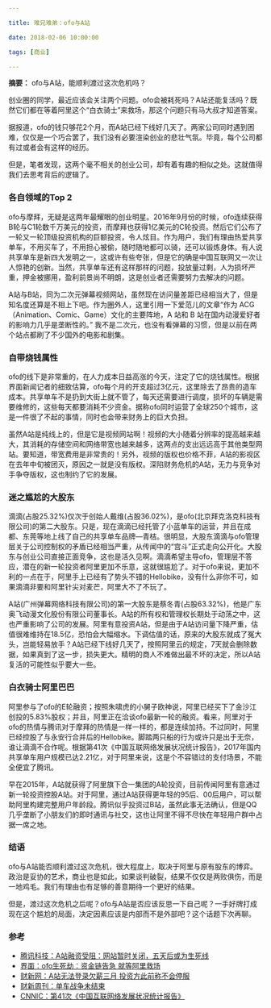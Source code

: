 ```yaml
---

title: 难兄难弟：ofo与A站

date: 2018-02-06 10:00:00

tags: [商业]

---
```


**摘要：** ofo与A站，能顺利渡过这次危机吗？ 

<!-- more -->


创业圈的同学，最近应该会关注两个问题。ofo会被耗死吗？A站还能复活吗？既然它们都在等着阿里这个“白衣骑士”来救场，那这个问题只有马大叔才知道答案。

据报道，ofo的钱只够花2个月，而A站已经下线好几天了。两家公司同时遇到困难，仅仅是一个巧合罢了，我们没有必要渲染创业的悲壮气氛。毕竟，每个公司都有过或者会有这样的经历。

但是，笔者发现，这两个毫不相关的创业公司，却有着有趣的相似之处。这就值得我们去思考背后的逻辑了。

### 各自领域的Top 2

ofo与摩拜，无疑是这两年最耀眼的创业明星。2016年9月份的时候，ofo连续获得B轮与C1轮数千万美元的投资，而摩拜也获得1亿美元的C轮投资。然后它们公布了一轮又一轮顶级投资机构的巨额投资，令人炫目。作为用户，我们有理由热爱共享单车，不用买车了，不用担心被偷，随时随地都可以骑，还可以锻炼身体。有人说共享单车是新四大发明之一，这或许有些夸张，但是它的确是中国互联网又一次让人惊艳的创新。当然，共享单车还有这样那样的问题，投放量过剩，人为损坏严重，押金被挪用，盈利前景尚不明朗，这是创业者还需要努力去解决的问题。

A站与B站，同为二次元弹幕视频网站，虽然现在访问量差距已经相当大了，但是知名度还算是不相上下吧。作为圈外人，这里引用一下爱范儿的文章“作为 ACG（Animation、Comic、Game）文化的主要阵地，A 站和 B 站在国内动漫爱好者的影响力几乎是垄断性的。” 我不是二次元，也没有看弹幕的习惯，但是以前在两个站点都刷了不少国外的电影和剧集。

### 自带烧钱属性

ofo的线下是非常重的，在人力成本日益高涨的今天，注定了它的烧钱属性。根据界面新闻记者的细致估算，ofo每个月的开支超过3亿元，这里除去了昂贵的造车成本。共享单车不是扔到大街上就不管了，每天还需要进行调度，损坏的车辆是需要维修的，这些每天都要消耗不少资金。据称ofo同时运营了全球250个城市，这是一件很了不起的事情，同时也会带来财务上的巨大负担。

虽然A站是纯线上的，但是它是视频网站啊！视频的大小随着分辨率的提高越来越大，其消耗的存储空间和网络带宽也越来越多，这两点的支出远远高于其他类型网站。要知道，带宽费用是非常贵的！另外，视频的版权也价格不菲，A站的影视区在去年中旬被团灭，原因之一就是没有版权。深陷财务危机的A站，无力与竞争对手争夺版权，这也制约了它的发展。

### 迷之尴尬的大股东

滴滴(占股25.32%)仅次于创始人戴维(占股36.02%)，是ofo(北京拜克洛克科技有限公司)的第二大股东。只是，现在滴滴已经托管了小蓝单车的运营，并且在成都、东莞等地上线了自己的共享单车品牌—青桔。很明显，大股东滴滴与ofo管理层关于公司控制权的矛盾已经相当严重，从传闻中的“宫斗”正式走向公开化。大股东与创业公司直接正面竞争，这也是活久见啊。滴滴希望主导ofo，管理层不答应，潜在的新一轮投资者阿里更加不乐意，这就很尴尬了。对于ofo来说，更加不利的一点在于，阿里手上已经有了势头不错的Hellobike，没有什么非你不可，如果滴滴非要和阿里针尖对麦芒，阿里大不了不玩了。

A站(广州弹幕网络科技有限公司)的第一大股东是蔡冬青(占股63.32%)，他是广东奥飞动漫文化股份有限公司董事长。A站的所有权和管理权长期处于动荡之中，这也严重影响了公司的发展。阿里有意投资A站，但是由于A站访问量下降严重，估值很难维持在18.5亿，恐怕会大幅缩水。下调估值的话，原来的大股东就成了冤大头，岂能轻易放手？A站已经下线好几天了，按照阿里云的规定，7天就会删除数据，如果真到了这一步，损失更大。精明的商人不难做出最不坏的决定，所以A站复活的可能性似乎要大一些。

### 白衣骑士阿里巴巴

阿里参与了ofo的E轮融资；按照朱啸虎的小舅子欧神说，阿里已经买下了金沙江创投的5.83%股权；并且，阿里正在洽谈ofo最新一轮的融资。看来，阿里对于ofo的热情与腾讯对于摩拜的热情是一样一样的，都是连续加持。不过同时，阿里已经控股了与永安行合并后的Hellobike。脚踏两只船的行为或许只是出于无奈，谁让滴滴不合作呢。根据第41次《中国互联网络发展状况统计报告》，2017年国内共享单车用户规模已达2.21亿，对于阿里来说，这是个不容错过的支付场景，不能全便宜了腾讯。

早在2015年，A站就获得了阿里旗下合一集团的A轮投资，目前传闻阿里有意通过新一轮投资控股A站。对于阿里，通过A站获得更年轻的95后、00后用户，可以帮助阿里构建完整用户年龄段。腾讯似乎投资过B站，虽然此事无法确认，但是QQ几乎垄断了小朋友们的即时通讯与社交，这也让阿里不得不尽快在年轻用户群中占据一席之地。

### 结语

ofo与A站能否顺利渡过这次危机，很大程度上，取决于阿里与原有股东的博弈。政治是妥协的艺术，商业也是如此，如果谈判破裂，结果不仅仅是两败俱伤，而是一地鸡毛。我们有理由也有足够的善意期待一个更好的结果。

但是，渡过这次危机之后呢？ofo与A站是否应该反思一下自己呢？一手好牌打成现在这个尴尬的局面，决定因素应该是内部而不是外部吧？这个话题下次再聊。

### 参考

- [腾讯科技：A站融资受阻：网站暂时关闭，五天后或为生死线](http://tech.qq.com/a/20180202/018318.htm)
- [界面：ofo生死劫：资金链告急 就等阿里救场](http://www.jiemian.com/article/1919701.html)
- [财新网：A站无法登录欠薪三月 投资方此前称不会停服](http://companies.caixin.com/2018-02-02/101206453.html)
- [财新周刊：单车战争未结束](http://weekly.caixin.com/2017-12-15/101185603.html)
- [CNNIC：第41次《中国互联网络发展状况统计报告》](http://www.cac.gov.cn/2018-01/31/c_1122346138.htm)

